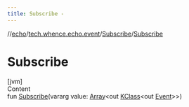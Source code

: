 ```yaml
---
title: Subscribe -
---
```

//[echo](../../index.md)/[tech.whence.echo.event](../index.md)/[Subscribe](index.md)/[Subscribe](-subscribe.md)



# Subscribe  
[jvm]  
Content  
fun [Subscribe](-subscribe.md)(vararg value: [Array](https://kotlinlang.org/api/latest/jvm/stdlib/kotlin/-array/index.html)<out [KClass](https://kotlinlang.org/api/latest/jvm/stdlib/kotlin.reflect/-k-class/index.html)<out [Event](../-event/index.md)>>)  



